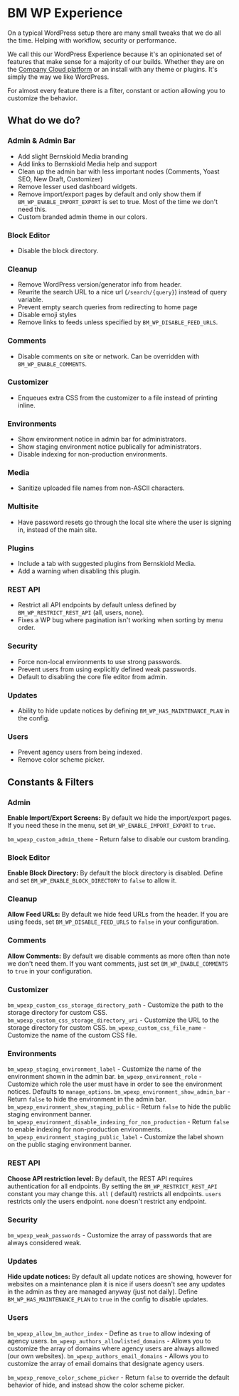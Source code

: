 # BM WP Experience

On a typical WordPress setup there are many small tweaks that we do all the time. Helping with workflow, security or performance.

We call this our WordPress Experience because it's an opinionated set of features that make sense for a majority of our builds. Whether they are on
the [Company Cloud platform](https://companycloud.io) or an install with any theme or plugins. It's simply the way we like WordPress.

For almost every feature there is a filter, constant or action allowing you to customize the behavior.

## What do we do?

### Admin & Admin Bar

- Add slight Bernskiold Media branding
- Add links to Bernskiold Media help and support
- Clean up the admin bar with less important nodes (Comments, Yoast SEO, New Draft, Customizer)
- Remove lesser used dashboard widgets.
- Remove import/export pages by default and only show them if `BM_WP_ENABLE_IMPORT_EXPORT` is set to true. Most of the time we don't need this.
- Custom branded admin theme in our colors.

### Block Editor

- Disable the block directory.

### Cleanup

- Remove WordPress version/generator info from header.
- Rewrite the search URL to a nice url (`/search/{query}`) instead of query variable.
- Prevent empty search queries from redirecting to home page
- Disable emoji styles
- Remove links to feeds unless specified by `BM_WP_DISABLE_FEED_URLS`.

### Comments

- Disable comments on site or network. Can be overridden with `BM_WP_ENABLE_COMMENTS`.

### Customizer

- Enqueues extra CSS from the customizer to a file instead of printing inline.

### Environments

- Show environment notice in admin bar for administrators.
- Show staging environment notice publically for administrators.
- Disable indexing for non-production environments.

### Media

- Sanitize uploaded file names from non-ASCII characters.

### Multisite

- Have password resets go through the local site where the user is signing in, instead of the main site.

### Plugins

- Include a tab with suggested plugins from Bernskiold Media.
- Add a warning when disabling this plugin.

### REST API

- Restrict all API endpoints by default unless defined by `BM_WP_RESTRICT_REST_API` (all, users, none).
- Fixes a WP bug where pagination isn't working when sorting by menu order.

### Security

- Force non-local environments to use strong passwords.
- Prevent users from using explicitly defined weak passwords.
- Default to disabling the core file editor from admin.

### Updates

- Ability to hide update notices by defining `BM_WP_HAS_MAINTENANCE_PLAN` in the config.

### Users

- Prevent agency users from being indexed.
- Remove color scheme picker.

## Constants & Filters

### Admin

**Enable Import/Export Screens:** By default we hide the import/export pages. If you need these in the menu, set `BM_WP_ENABLE_IMPORT_EXPORT` to `true`.

`bm_wpexp_custom_admin_theme` - Return false to disable our custom branding.

### Block Editor

**Enable Block Directory:** By default the block directory is disabled. Define and set `BM_WP_ENABLE_BLOCK_DIRECTORY` to `false` to allow it.

### Cleanup

**Allow Feed URLs:** By default we hide feed URLs from the header. If you are using feeds, set `BM_WP_DISABLE_FEED_URLS` to `false` in your configuration.

### Comments

**Allow Comments:** By default we disable comments as more often than note we don't need them. If you want comments, just set `BM_WP_ENABLE_COMMENTS` to `true` in your
configuration.

### Customizer

`bm_wpexp_custom_css_storage_directory_path` - Customize the path to the storage directory for custom CSS.
`bm_wpexp_custom_css_storage_directory_uri` - Customize the URL to the storage directory for custom CSS.
`bm_wpexp_custom_css_file_name` - Customize the name of the custom CSS file.

### Environments

`bm_wpexp_staging_environment_label` - Customize the name of the environment shown in the admin bar.
`bm_wpexp_environment_role` - Customize which role the user must have in order to see the environment notices. Defaults to `manage_options`.
`bm_wpexp_environment_show_admin_bar` - Return `false` to hide the environment in the admin bar.
`bm_wpexp_environment_show_staging_public` - Return `false` to hide the public staging environment banner.
`bm_wpexp_environment_disable_indexing_for_non_production` - Return `false` to enable indexing for non-production environments.
`bm_wpexp_environment_staging_public_label` - Customize the label shown on the public staging environment banner.

### REST API

**Choose API restriction level:** By default, the REST API requires authentication for all endpoints. By setting the `BM_WP_RESTRICT_REST_API` constant you may change this. `all` (
default) restricts all endpoints. `users` restricts only the users endpoint. `none` doesn't restrict any endpoint.

### Security

`bm_wpexp_weak_passwords` - Customize the array of passwords that are always considered weak.

### Updates

**Hide update notices:** By default all update notices are showing, however for websites on a maintenance plan it is nice if users doesn't see any updates in the admin as they are
managed anyway (just not daily). Define `BM_WP_HAS_MAINTENANCE_PLAN` to `true` in the config to disable updates.

### Users

`bm_wpexp_allow_bm_author_index` - Define as `true` to allow indexing of agency users.
`bm_wpexp_authors_allowlisted_domains` - Allows you to customize the array of domains where agency users are always allowed (our own websites).
`bm_wpexp_authors_email_domains` - Allows you to customize the array of email domains that designate agency users.

`bm_wpexp_remove_color_scheme_picker` - Return `false` to override the default behavior of hide, and instead show the color scheme picker.
